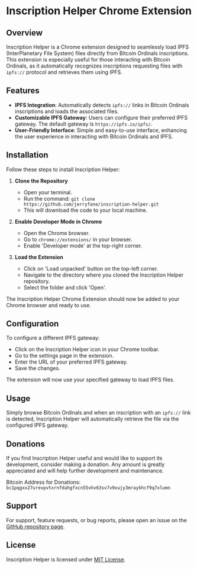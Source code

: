 
# Inscription Helper Chrome Extension

## Overview

Inscription Helper is a Chrome extension designed to seamlessly load IPFS (InterPlanetary File System) files directly from Bitcoin Ordinals inscriptions. This extension is especially useful for those interacting with Bitcoin Ordinals, as it automatically recognizes inscriptions requesting files with `ipfs://` protocol and retrieves them using IPFS.

## Features

-   **IPFS Integration**: Automatically detects `ipfs://` links in Bitcoin Ordinals inscriptions and loads the associated files.
-   **Customizable IPFS Gateway**: Users can configure their preferred IPFS gateway. The default gateway is `https://ipfs.io/ipfs/`.
-   **User-Friendly Interface**: Simple and easy-to-use interface, enhancing the user experience in interacting with Bitcoin Ordinals and IPFS.

## Installation

Follow these steps to install Inscription Helper:

1.  **Clone the Repository**
    
    -   Open your terminal.
    -   Run the command: `git clone https://github.com/jerryfane/inscription-helper.git`
    -   This will download the code to your local machine.
2.  **Enable Developer Mode in Chrome**
    
    -   Open the Chrome browser.
    -   Go to `chrome://extensions/` in your browser.
    -   Enable 'Developer mode' at the top-right corner.
3.  **Load the Extension**
    
    -   Click on 'Load unpacked' button on the top-left corner.
    -   Navigate to the directory where you cloned the Inscription Helper repository.
    -   Select the folder and click 'Open'.

The Inscription Helper Chrome Extension should now be added to your Chrome browser and ready to use.

## Configuration

To configure a different IPFS gateway:

-   Click on the Inscription Helper icon in your Chrome toolbar.
-   Go to the settings page in the extension.
-   Enter the URL of your preferred IPFS gateway.
-   Save the changes.

The extension will now use your specified gateway to load IPFS files.

## Usage

Simply browse Bitcoin Ordinals and when an inscription with an `ipfs://` link is detected, Inscription Helper will automatically retrieve the file via the configured IPFS gateway.

## Donations

If you find Inscription Helper useful and would like to support its development, consider making a donation. Any amount is greatly appreciated and will help further development and maintenance.

Bitcoin Address for Donations: `bc1pqgxx27urevpvtxrnfdahgfxcn55vhv63sv7v9xujy3mraykhcf9q7xlumn`

## Support

For support, feature requests, or bug reports, please open an issue on the [GitHub repository page](https://github.com/jerryfane/inscription-helper/issues).

## License

Inscription Helper is licensed under [MIT License](https://opensource.org/licenses/MIT).